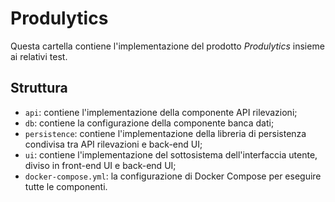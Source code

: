 # Produlytics

Questa cartella contiene l'implementazione del prodotto _Produlytics_ insieme ai relativi test.

## Struttura

- `api`: contiene l'implementazione della componente API rilevazioni;
- `db`: contiene la configurazione della componente banca dati;
- `persistence`: contiene l'implementazione della libreria di persistenza condivisa tra API rilevazioni e back-end UI;
- `ui`: contiene l'implementazione del sottosistema dell'interfaccia utente, diviso in front-end UI e back-end UI;
- `docker-compose.yml`: la configurazione di Docker Compose per eseguire tutte le componenti.
